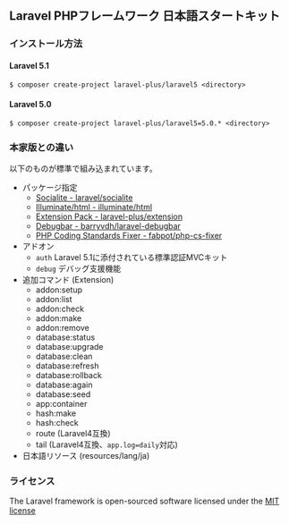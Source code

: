 ## Laravel PHPフレームワーク 日本語スタートキット

### インストール方法

#### Laravel 5.1
```Console
$ composer create-project laravel-plus/laravel5 <directory>
```

#### Laravel 5.0
```Console
$ composer create-project laravel-plus/laravel5=5.0.* <directory>
```

### 本家版との違い

以下のものが標準で組み込まれています。
- パッケージ指定
	- [Socialite - laravel/socialite](http://github.com/laravel/socialite)
	- [Illuminate/html - illuminate/html](http://github.com/illuminate/html)
	- [Extension Pack - laravel-plus/extension](http://github.com/jumilla/laravel-extension)
	- [Debugbar - barryvdh/laravel-debugbar](http://github.com/barryvdh/laravel-debugbar)
	- [PHP Coding Standards Fixer - fabpot/php-cs-fixer](https://github.com/friendsofphp/php-cs-fixer)
- アドオン
	- `auth` Laravel 5.1に添付されている標準認証MVCキット
	- `debug` デバッグ支援機能
- 追加コマンド (Extension)
	- addon:setup
	- addon:list
	- addon:check
	- addon:make
	- addon:remove
	- database:status
	- database:upgrade
	- database:clean
	- database:refresh
	- database:rollback
	- database:again
	- database:seed
	- app:container
	- hash:make
	- hash:check
	- route (Laravel4互換)
	- tail (Laravel4互換、`app.log=daily`対応)
- 日本語リソース (resources/lang/ja)

### ライセンス

The Laravel framework is open-sourced software licensed under the [MIT license](http://opensource.org/licenses/MIT)
